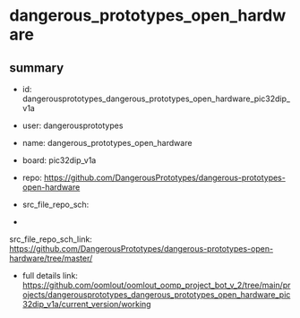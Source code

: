 # dangerous_prototypes_open_hardware
 
## summary 
* id: dangerousprototypes_dangerous_prototypes_open_hardware_pic32dip_v1a
* user: dangerousprototypes
* name: dangerous_prototypes_open_hardware
* board: pic32dip_v1a
* repo: https://github.com/DangerousPrototypes/dangerous-prototypes-open-hardware



* src_file_repo_sch: 
*
 src_file_repo_sch_link: https://github.com/DangerousPrototypes/dangerous-prototypes-open-hardware/tree/master/
* full details link: https://github.com/oomlout/oomlout_oomp_project_bot_v_2/tree/main/projects/dangerousprototypes_dangerous_prototypes_open_hardware_pic32dip_v1a/current_version/working  







